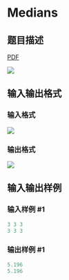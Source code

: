 # Medians

## 题目描述

[problemUrl]: https://uva.onlinejudge.org/index.php?option=com_onlinejudge&Itemid=8&category=15&page=show_problem&problem=1288

[PDF](https://uva.onlinejudge.org/external/103/p10347.pdf)

![](https://cdn.luogu.com.cn/upload/vjudge_pic/UVA10347/820ebf47af233d99cec82f0f27d6f40819c27563.png)

## 输入输出格式

### 输入格式

![](https://cdn.luogu.com.cn/upload/vjudge_pic/UVA10347/2e5b506328e8303b89aaa9905e821a283a2299b3.png)

### 输出格式

![](https://cdn.luogu.com.cn/upload/vjudge_pic/UVA10347/b33a46c4e861216bc7281ba81b2dc1f9c9ecb9c5.png)

## 输入输出样例

### 输入样例 #1

```cpp
3 3 3
3 3 3
```


### 输出样例 #1

```cpp
5.196
5.196
```



